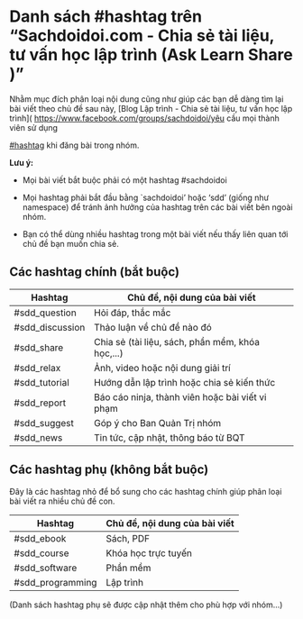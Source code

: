 ﻿# Danh sách #hashtag trên “Sachdoidoi.com - Chia sẻ tài liệu, tư vấn học lập trình (Ask Learn Share )”

Nhằm mục đích phân loại nội dung cũng như giúp các bạn dễ dàng tìm lại bài viết theo chủ đề sau này, [Blog Lập trình - Chia sẻ tài liệu, tư vấn học lập trình]( https://www.facebook.com/groups/sachdoidoi/yêu cầu mọi thành viên sử dụng

[#hashtag](https://www.facebook.com/help/587836257914341) khi đăng bài trong nhóm.

**Lưu ý:**
- Mọi bài viết bắt buộc phải có một hashtag #sachdoidoi

- Mọi hashtag phải bắt đầu bằng `sachdoidoi’ hoặc ‘sdd’ (giống như namespace) để tránh ảnh hưởng của hashtag trên các bài viết bên ngoài nhóm.

- Bạn có thể dùng nhiều hashtag trong một bài viết nếu thấy liên quan tới chủ đề bạn muốn chia sẻ.

## Các hashtag chính (bắt buộc)

| Hashtag            | Chủ đề, nội dung của bài viết                    |
|--------------------|--------------------------------------------------|
| #sdd_question          | Hỏi đáp, thắc mắc                                |
| #sdd_discussion        | Thảo luận về chủ đề nào đó                       |
| #sdd_share             | Chia sẻ (tài liệu, sách, phần mềm, khóa học,...) |
| #sdd_relax             | Ảnh, video hoặc nội dung giải trí                |
| #sdd_tutorial          | Hướng dẫn lập trình hoặc chia sẻ kiến thức       |
| #sdd_report            | Báo cáo ninja, thành viên hoặc bài viết vi phạm  |
| #sdd_suggest           | Góp ý cho Ban Quản Trị nhóm                      |
| #sdd_news              | Tin tức, cập nhật, thông báo từ BQT              |

## Các hashtag phụ (không bắt buộc)

Đây là các hashtag nhỏ để bổ sung cho các hashtag chính giúp phân loại bài viết ra nhiều chủ đề con.

| Hashtag             | Chủ đề, nội dung của bài viết |
|---------------------|-------------------------------|
| #sdd_ebook              | Sách, PDF                     |
| #sdd_course             | Khóa học trực tuyến           |
| #sdd_software           | Phần mềm                      |
| #sdd_programming        | Lập trình                     |

(Danh sách hashtag phụ sẽ được cập nhật thêm cho phù hợp với nhóm...)
